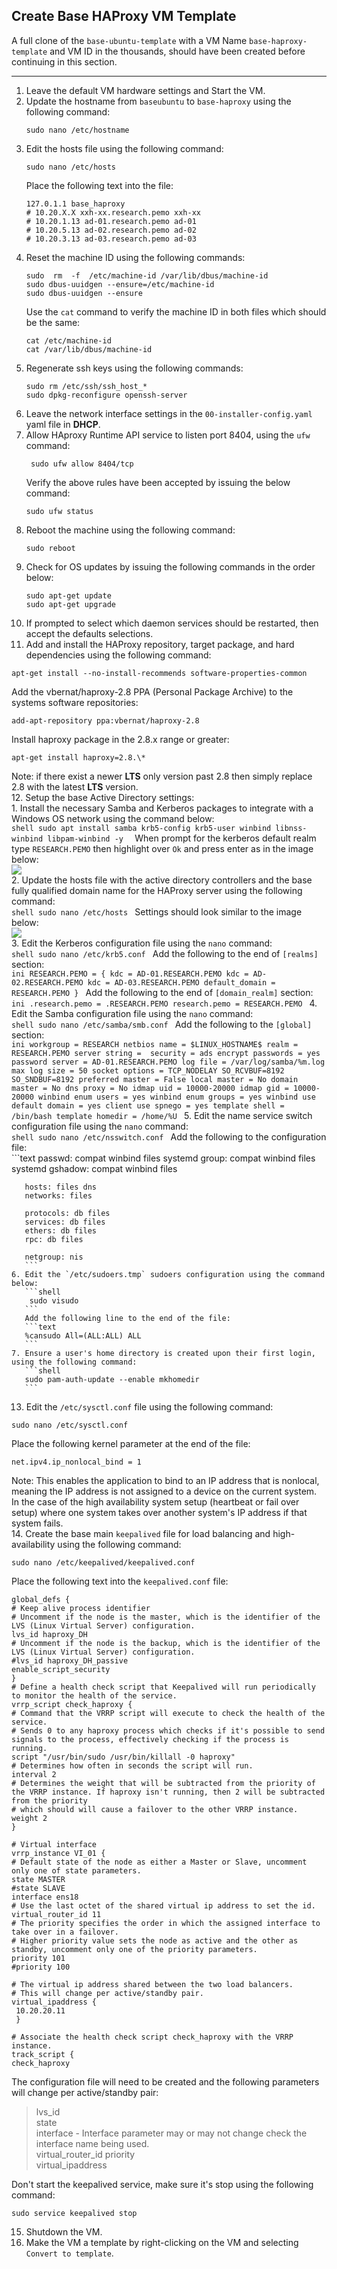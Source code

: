 ## Create Base HAProxy VM Template
A full clone of the `base-ubuntu-template` with a VM Name `base-haproxy-template` and VM ID in the 
thousands, should have been created before continuing in this section.
___
1. Leave the default VM hardware settings and Start the VM. 
2. Update the hostname from `baseubuntu` to `base-haproxy` using the following command:
   ```shell
   sudo nano /etc/hostname
   ```
3. Edit the hosts file using the following command:
   ```shell
   sudo nano /etc/hosts
   ```
   Place the following text into the file:
   ```shell
   127.0.1.1 base_haproxy
   # 10.20.X.X xxh-xx.research.pemo xxh-xx
   # 10.20.1.13 ad-01.research.pemo ad-01
   # 10.20.5.13 ad-02.research.pemo ad-02 
   # 10.20.3.13 ad-03.research.pemo ad-03
   ```
4. Reset the machine ID using the following commands:
   ```shell
   sudo  rm  -f  /etc/machine-id /var/lib/dbus/machine-id
   sudo dbus-uuidgen --ensure=/etc/machine-id
   sudo dbus-uuidgen --ensure
   ```
   Use the `cat` command to verify the machine ID in both files which should be the same:
   ```shell
   cat /etc/machine-id
   cat /var/lib/dbus/machine-id
   ```
5. Regenerate ssh keys using the following commands:
   ```shell
   sudo rm /etc/ssh/ssh_host_*
   sudo dpkg-reconfigure openssh-server
   ```
6. Leave the network interface settings in the `00-installer-config.yaml` yaml file in **DHCP**.  
7. Allow HAproxy Runtime API service to listen port 8404, using the `ufw` command:  
   ```shell
    sudo ufw allow 8404/tcp
   ```
   Verify the above rules have been accepted by issuing the below command:  
   ```shell
   sudo ufw status
   ```
8. Reboot the machine using the following command:  
   ```shell
   sudo reboot
   ```
9. Check for OS updates by issuing the following commands in the order below:  
   ```shell
   sudo apt-get update
   sudo apt-get upgrade
   ```
10. If prompted to select which daemon services should be restarted, then accept the defaults selections.  
11. Add and install the HAProxy repository, target package, and hard dependencies using the following command:   
   ```shell
   apt-get install --no-install-recommends software-properties-common
   ```
   Add the vbernat/haproxy-2.8 PPA (Personal Package Archive) to the systems software repositories:  
   ```shell
   add-apt-repository ppa:vbernat/haproxy-2.8
   ```
   Install haproxy package in the 2.8.x range or greater:  
   ```shell
   apt-get install haproxy=2.8.\*
   ```
   Note: if there exist a newer **LTS** only version past 2.8 then simply replace 2.8 with the latest **LTS** version.  
12. Setup the base Active Directory settings:  
    1. Install the necessary Samba and Kerberos packages to integrate with a Windows OS network using the command below:  
       ```shell
       sudo apt install samba krb5-config krb5-user winbind libnss-winbind libpam-winbind -y 
       ```
       When prompt for the kerberos default realm type `RESEARCH.PEMO` then highlight over `Ok` and press enter as in the image below:   
       ![](img/default_kerberos_realm.png)   
    2. Update the hosts file with the active directory controllers and the base fully qualified domain name for the HAProxy server using the following command:   
       ```shell
       sudo nano /etc/hosts
       ```
       Settings should look similar to the image below:  
       ![](img/base_ad_hosts_file.png)   
    3. Edit the Kerberos configuration file using the `nano` command:   
        ```shell
        sudo nano /etc/krb5.conf
        ```
       Add the following to the end of `[realms]` section:  
       ```ini
       RESEARCH.PEMO = {
                kdc = AD-01.RESEARCH.PEMO
                kdc = AD-02.RESEARCH.PEMO
                kdc = AD-03.RESEARCH.PEMO
                default_domain = RESEARCH.PEMO
              }
       ```
       Add the following to the end of `[domain_realm]` section:  
       ```ini
       .research.pemo = .RESEARCH.PEMO
       research.pemo = RESEARCH.PEMO
       ```
    4. Edit the Samba configuration file using the `nano` command:  
        ```shell
        sudo nano /etc/samba/smb.conf
        ```
       Add the following to the `[global]` section:   
       ```ini
       workgroup = RESEARCH
       netbios name = $LINUX_HOSTNAME$
       realm = RESEARCH.PEMO
       server string = 
       security = ads
       encrypt passwords = yes
       password server = AD-01.RESEARCH.PEMO
       log file = /var/log/samba/%m.log
       max log size = 50
       socket options = TCP_NODELAY SO_RCVBUF=8192 SO_SNDBUF=8192
       preferred master = False
       local master = No
       domain master = No
       dns proxy = No
       idmap uid = 10000-20000
       idmap gid = 10000-20000
       winbind enum users = yes
       winbind enum groups = yes
       winbind use default domain = yes
       client use spnego = yes
       template shell = /bin/bash
       template homedir = /home/%U
       ```
    5. Edit the name service switch configuration file using the `nano` command:  
       ```shell
        sudo nano /etc/nsswitch.conf
       ```
       Add the following to the configuration file:   
       ```text
       passwd: compat winbind files systemd
       group: compat winbind files systemd
       gshadow: compat winbind files
       
       hosts: files dns
       networks: files
       
       protocols: db files
       services: db files
       ethers: db files
       rpc: db files
       
       netgroup: nis
       ```
    6. Edit the `/etc/sudoers.tmp` sudoers configuration using the command below:   
       ```shell
        sudo visudo
       ```
       Add the following line to the end of the file:  
       ```text
       %cansudo All=(ALL:ALL) ALL
       ```
    7. Ensure a user's home directory is created upon their first login, using the following command:  
       ```shell
       sudo pam-auth-update --enable mkhomedir
       ```
13. Edit the `/etc/sysctl.conf` file using the following command:  
   ```shell
   sudo nano /etc/sysctl.conf
   ```
   Place the following kernel parameter at the end of the file:  
   ```text
   net.ipv4.ip_nonlocal_bind = 1
   ```
   Note: This enables the application to bind to an IP address that is nonlocal, meaning the IP address is not assigned to a 
   device on the current system. In the case of the high availability system setup (heartbeat or fail over setup) where 
   one system takes over another system's IP address if that system fails.  
14. Create the base main `keepalived` file for load balancing and high-availability using the following command:  
   ```shell
   sudo nano /etc/keepalived/keepalived.conf
   ```
   Place the following text into the `keepalived.conf` file:
   ```shell
   global_defs {
   # Keep alive process identifier
   # Uncomment if the node is the master, which is the identifier of the LVS (Linux Virtual Server) configuration.
   lvs_id haproxy_DH
   # Uncomment if the node is the backup, which is the identifier of the LVS (Linux Virtual Server) configuration.
   #lvs_id haproxy_DH_passive
   enable_script_security
   }
   # Define a health check script that Keepalived will run periodically to monitor the health of the service.
   vrrp_script check_haproxy {
   # Command that the VRRP script will execute to check the health of the service.
   # Sends 0 to any haproxy process which checks if it's possible to send signals to the process, effectively checking if the process is running.
   script "/usr/bin/sudo /usr/bin/killall -0 haproxy"
   # Determines how often in seconds the script will run.
   interval 2
   # Determines the weight that will be subtracted from the priority of the VRRP instance. If haproxy isn't running, then 2 will be subtracted from the priority 
   # which should will cause a failover to the other VRRP instance.  
   weight 2
   }

   # Virtual interface
   vrrp_instance VI_01 {
   # Default state of the node as either a Master or Slave, uncomment only one of state parameters.
   state MASTER
   #state SLAVE
   interface ens18
   # Use the last octet of the shared virtual ip address to set the id.
   virtual_router_id 11
   # The priority specifies the order in which the assigned interface to take over in a failover.
   # Higher priority value sets the node as active and the other as standby, uncomment only one of the priority parameters.
   priority 101
   #priority 100

   # The virtual ip address shared between the two load balancers.
   # This will change per active/standby pair.
   virtual_ipaddress {
    10.20.20.11
    }

   # Associate the health check script check_haproxy with the VRRP instance.
   track_script {
   check_haproxy
   ```
   The configuration file will need to be created and the following parameters will change per active/standby pair:  

   > lvs_id  
   > state  
   > interface - Interface parameter may or may not change check the interface name being used.  
   > virtual_router_id
   > priority  
   > virtual_ipaddress  
   
   Don't start the keepalived service, make sure it's stop using the following command:  
   ```shell
   sudo service keepalived stop
   ```
15. Shutdown the VM.  
16. Make the VM a template by right-clicking on the VM and selecting `Convert to template`.